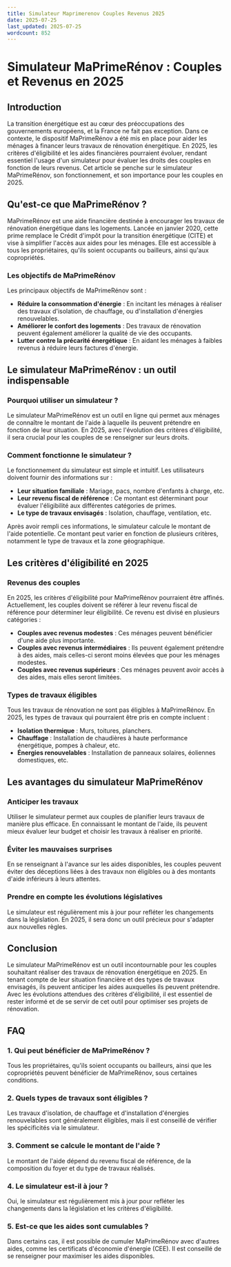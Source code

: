 ```yaml
---
title: Simulateur Maprimerenov Couples Revenus 2025
date: 2025-07-25
last_updated: 2025-07-25
wordcount: 852
---
```


# Simulateur MaPrimeRénov : Couples et Revenus en 2025

## Introduction

La transition énergétique est au cœur des préoccupations des gouvernements européens, et la France ne fait pas exception. Dans ce contexte, le dispositif MaPrimeRénov a été mis en place pour aider les ménages à financer leurs travaux de rénovation énergétique. En 2025, les critères d'éligibilité et les aides financières pourraient évoluer, rendant essentiel l'usage d'un simulateur pour évaluer les droits des couples en fonction de leurs revenus. Cet article se penche sur le simulateur MaPrimeRénov, son fonctionnement, et son importance pour les couples en 2025.

## Qu'est-ce que MaPrimeRénov ?

MaPrimeRénov est une aide financière destinée à encourager les travaux de rénovation énergétique dans les logements. Lancée en janvier 2020, cette prime remplace le Crédit d'impôt pour la transition énergétique (CITE) et vise à simplifier l'accès aux aides pour les ménages. Elle est accessible à tous les propriétaires, qu'ils soient occupants ou bailleurs, ainsi qu'aux copropriétés.

### Les objectifs de MaPrimeRénov

Les principaux objectifs de MaPrimeRénov sont :

- **Réduire la consommation d'énergie** : En incitant les ménages à réaliser des travaux d'isolation, de chauffage, ou d'installation d'énergies renouvelables.
- **Améliorer le confort des logements** : Des travaux de rénovation peuvent également améliorer la qualité de vie des occupants.
- **Lutter contre la précarité énergétique** : En aidant les ménages à faibles revenus à réduire leurs factures d'énergie.

## Le simulateur MaPrimeRénov : un outil indispensable

### Pourquoi utiliser un simulateur ?

Le simulateur MaPrimeRénov est un outil en ligne qui permet aux ménages de connaître le montant de l'aide à laquelle ils peuvent prétendre en fonction de leur situation. En 2025, avec l'évolution des critères d'éligibilité, il sera crucial pour les couples de se renseigner sur leurs droits.

### Comment fonctionne le simulateur ?

Le fonctionnement du simulateur est simple et intuitif. Les utilisateurs doivent fournir des informations sur :

- **Leur situation familiale** : Mariage, pacs, nombre d'enfants à charge, etc.
- **Leur revenu fiscal de référence** : Ce montant est déterminant pour évaluer l'éligibilité aux différentes catégories de primes.
- **Le type de travaux envisagés** : Isolation, chauffage, ventilation, etc.

Après avoir rempli ces informations, le simulateur calcule le montant de l'aide potentielle. Ce montant peut varier en fonction de plusieurs critères, notamment le type de travaux et la zone géographique.

## Les critères d'éligibilité en 2025

### Revenus des couples

En 2025, les critères d'éligibilité pour MaPrimeRénov pourraient être affinés. Actuellement, les couples doivent se référer à leur revenu fiscal de référence pour déterminer leur éligibilité. Ce revenu est divisé en plusieurs catégories :

- **Couples avec revenus modestes** : Ces ménages peuvent bénéficier d'une aide plus importante.
- **Couples avec revenus intermédiaires** : Ils peuvent également prétendre à des aides, mais celles-ci seront moins élevées que pour les ménages modestes.
- **Couples avec revenus supérieurs** : Ces ménages peuvent avoir accès à des aides, mais elles seront limitées.

### Types de travaux éligibles

Tous les travaux de rénovation ne sont pas éligibles à MaPrimeRénov. En 2025, les types de travaux qui pourraient être pris en compte incluent :

- **Isolation thermique** : Murs, toitures, planchers.
- **Chauffage** : Installation de chaudières à haute performance énergétique, pompes à chaleur, etc.
- **Énergies renouvelables** : Installation de panneaux solaires, éoliennes domestiques, etc.

## Les avantages du simulateur MaPrimeRénov

### Anticiper les travaux

Utiliser le simulateur permet aux couples de planifier leurs travaux de manière plus efficace. En connaissant le montant de l'aide, ils peuvent mieux évaluer leur budget et choisir les travaux à réaliser en priorité.

### Éviter les mauvaises surprises

En se renseignant à l'avance sur les aides disponibles, les couples peuvent éviter des déceptions liées à des travaux non éligibles ou à des montants d'aide inférieurs à leurs attentes.

### Prendre en compte les évolutions législatives

Le simulateur est régulièrement mis à jour pour refléter les changements dans la législation. En 2025, il sera donc un outil précieux pour s'adapter aux nouvelles règles.

## Conclusion

Le simulateur MaPrimeRénov est un outil incontournable pour les couples souhaitant réaliser des travaux de rénovation énergétique en 2025. En tenant compte de leur situation financière et des types de travaux envisagés, ils peuvent anticiper les aides auxquelles ils peuvent prétendre. Avec les évolutions attendues des critères d'éligibilité, il est essentiel de rester informé et de se servir de cet outil pour optimiser ses projets de rénovation.

## FAQ

### 1. Qui peut bénéficier de MaPrimeRénov ?

Tous les propriétaires, qu'ils soient occupants ou bailleurs, ainsi que les copropriétés peuvent bénéficier de MaPrimeRénov, sous certaines conditions.

### 2. Quels types de travaux sont éligibles ?

Les travaux d'isolation, de chauffage et d'installation d'énergies renouvelables sont généralement éligibles, mais il est conseillé de vérifier les spécificités via le simulateur.

### 3. Comment se calcule le montant de l'aide ?

Le montant de l'aide dépend du revenu fiscal de référence, de la composition du foyer et du type de travaux réalisés.

### 4. Le simulateur est-il à jour ?

Oui, le simulateur est régulièrement mis à jour pour refléter les changements dans la législation et les critères d'éligibilité.

### 5. Est-ce que les aides sont cumulables ?

Dans certains cas, il est possible de cumuler MaPrimeRénov avec d'autres aides, comme les certificats d'économie d'énergie (CEE). Il est conseillé de se renseigner pour maximiser les aides disponibles.